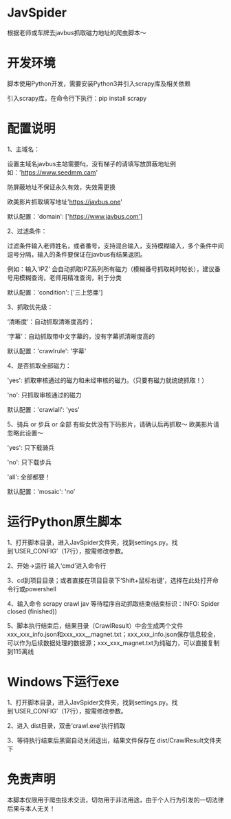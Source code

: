 # JavSpider
根据老师或车牌去javbus抓取磁力地址的爬虫脚本～

# 开发环境
脚本使用Python开发，需要安装Python3并引入scrapy库及相关依赖

引入scrapy库，在命令行下执行：pip install scrapy

# 配置说明

1、主域名：

设置主域名javbus主站需要fq，没有梯子的请填写放屏蔽地址例如：'https://www.seedmm.cam'

防屏蔽地址不保证永久有效，失效需更换

欧美影片抓取填写地址'https://javbus.one'

默认配置：'domain': ['https://www.javbus.com']


2、过滤条件：

过滤条件输入老师姓名，或者番号，支持混合输入，支持模糊输入，多个条件中间逗号分隔，输入的条件要保证在javbus有结果返回。

例如：输入'IPZ' 会自动抓取IPZ系列所有磁力（模糊番号抓取耗时较长），建议番号用模糊查询，老师用精准查询，利于分类

默认配置：'condition': ['三上悠亜']


3、抓取优先级：

‘清晰度’：自动抓取清晰度高的；

‘字幕’：自动抓取带中文字幕的，没有字幕抓清晰度高的

默认配置：'crawlrule': '字幕'


4、是否抓取全部磁力：

'yes': 抓取审核通过的磁力和未经审核的磁力。（只要有磁力就统统抓取！）

'no': 只抓取审核通过的磁力

默认配置：'crawlall': 'yes'


5、骑兵 or 步兵 or 全部 有些女优没有下码影片，请确认后再抓取～ 欧美影片请忽略此设置～

'yes': 只下载骑兵
    
'no': 只下载步兵
    
'all': 全部都要！
    
默认配置：'mosaic': 'no'


# 运行Python原生脚本
1、打开脚本目录，进入JavSpider文件夹，找到settings.py。找到‘USER_CONFIG’（17行），按需修改参数。

2、开始->运行 输入‘cmd’进入命令行

3、cd到项目目录；或者直接在项目目录下‘Shift+鼠标右键’，选择在此处打开命令行或powershell

4、输入命令 scrapy crawl jav  等待程序自动抓取结束(结束标识：INFO: Spider closed (finished))

5、脚本执行结束后，结果目录（CrawlResult）中会生成两个文件 xxx_xxx_info.json和xxx_xxx__magnet.txt；xxx_xxx_info.json保存信息较全，可以作为后续数据处理的数据源；xxx_xxx_magnet.txt为纯磁力，可以直接复制到115离线

# Windows下运行exe
1、打开脚本目录，进入JavSpider文件夹，找到settings.py。找到‘USER_CONFIG’（17行），按需修改参数。

2、进入 dist目录，双击‘crawl.exe’执行抓取

3、等待执行结束后黑窗自动关闭退出，结果文件保存在 dist/CrawlResult文件夹下

# 免责声明
本脚本仅限用于爬虫技术交流，切勿用于非法用途，由于个人行为引发的一切法律后果与本人无关！
